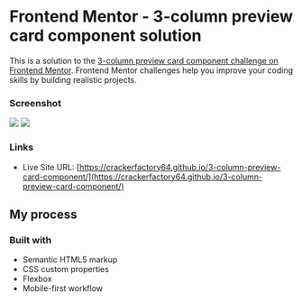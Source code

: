 # Frontend Mentor - 3-column preview card component solution

This is a solution to the [3-column preview card component challenge on Frontend Mentor](https://www.frontendmentor.io/challenges/3column-preview-card-component-pH92eAR2-). Frontend Mentor challenges help you improve your coding skills by building realistic projects.

### Screenshot

![](./mobile.jpg)
![](./desktop.jpg)

### Links

- Live Site URL: [https://crackerfactory64.github.io/3-column-preview-card-component/](https://crackerfactory64.github.io/3-column-preview-card-component/)

## My process

### Built with

- Semantic HTML5 markup
- CSS custom properties
- Flexbox
- Mobile-first workflow
